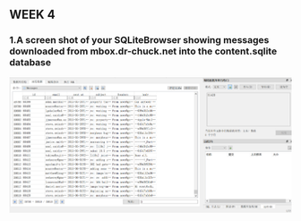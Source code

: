 ## WEEK 4
### 1.A screen shot of your SQLiteBrowser showing messages downloaded from mbox.dr-chuck.net into the content.sqlite database
![Q1](https://raw.githubusercontent.com/aiguozhedaodan/Coursera-PythonForEverybody/master/c5w4%26c5w6/1.png)

